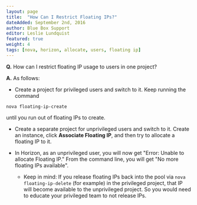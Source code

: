 ```yaml
---
layout: page
title:  "How Can I Restrict Floating IPs?"
dateAdded: September 2nd, 2016
author: Blue Box Support
editor: Leslie Lundquist
featured: true
weight: 4
tags: [nova, horizon, allocate, users, floating ip]
---
```


**Q.** How can I restrict floating IP usage to users in one project?

**A.** As follows:

 * Create a project for privileged users and switch to it. Keep running the command

`nova floating-ip-create`

until you run out of floating IPs to create.

 * Create a separate project for unprivileged users and switch to it. Create an instance, click **Associate Floating IP**, and then try to allocate a floating IP to it.

 * In Horizon, as an unprivileged user, you will now get "Error: Unable to allocate Floating IP." From the command line, you will get "No more floating IPs available".

	  * Keep in mind: If you release floating IPs back into the pool via `nova floating-ip-delete` (for example) in the privileged project, that IP will become available to the unprivileged project. So you would need to educate your privileged team to not release IPs.
